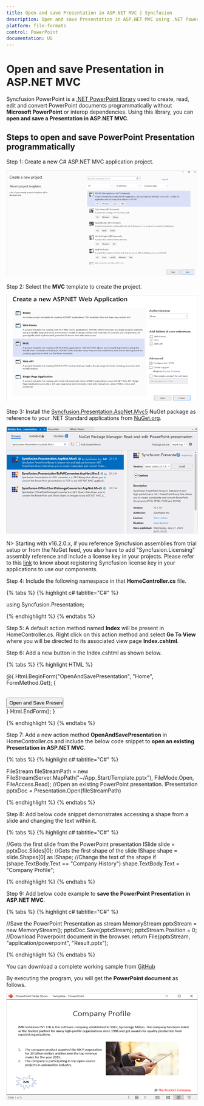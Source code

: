 ```yaml
---
title: Open and save Presentation in ASP.NET MVC | Syncfusion
description: Open and save Presentation in ASP.NET MVC using .NET PowerPoint library (Presentation) without Microsoft PowerPoint or interop dependencies.
platform: file-formats
control: PowerPoint
documentation: UG
---
```


# Open and save Presentation in ASP.NET MVC

Syncfusion PowerPoint is a [.NET PowerPoint library](https://www.syncfusion.com/document-processing/powerpoint-framework/net) used to create, read, edit and convert PowerPoint documents programmatically without **Microsoft PowerPoint** or interop dependencies. Using this library, you can **open and save a Presentation in ASP.NET MVC**.

## Steps to open and save PowerPoint Presentation programmatically

Step 1: Create a new C# ASP.NET MVC application project.

![Create ASP.NET MVC project](Workingwith_MVC/Project-Open-and-Save.png)

Step 2: Select the **MVC** template to create the project.

![Select MVC template](Workingwith_MVC/MVC-Open-and-Save.png)

Step 3: Install the [Syncfusion.Presentation.AspNet.Mvc5](https://www.nuget.org/packages/Syncfusion.Presentation.AspNet.Mvc5/) NuGet package as reference to your .NET Standard applications from [NuGet.org](https://www.nuget.org/).

![Install Syncfusion.Presentation.AspNet.Mvc5 Nuget Package](Workingwith_MVC/Nuget-Open-and-Save.png)

N> Starting with v16.2.0.x, if you reference Syncfusion assemblies from trial setup or from the NuGet feed, you also have to add "Syncfusion.Licensing" assembly reference and include a license key in your projects. Please refer to this [link](https://help.syncfusion.com/common/essential-studio/licensing/overview) to know about registering Syncfusion license key in your applications to use our components.

Step 4: Include the following namespace in that **HomeController.cs** file.

{% tabs %}
{% highlight c# tabtitle="C#" %}

using Syncfusion.Presentation;

{% endhighlight %}
{% endtabs %}

Step 5: A default action method named **Index** will be present in HomeController.cs. Right click on this action method and select **Go To View** where you will be directed to its associated view page **Index.cshtml**.

Step 6: Add a new button in the Index.cshtml as shown below.

{% tabs %}
{% highlight HTML %}

@{
    Html.BeginForm("OpenAndSavePresentation", "Home", FormMethod.Get);
    {
    <div>
        <br />
        <input type="submit" value="Open and Save Presentation" style="width:150px;height:27px" />
    </div>
    }
    Html.EndForm();
}

{% endhighlight %}
{% endtabs %}

Step 7: Add a new action method **OpenAndSavePresentation** in HomeController.cs and include the below code snippet to **open an existing Presentation in ASP.NET MVC**.

{% tabs %}
{% highlight c# tabtitle="C#" %}

FileStream fileStreamPath = new FileStream(Server.MapPath("~/App_Start/Template.pptx"), FileMode.Open, FileAccess.Read);
//Open an existing PowerPoint presentation.
IPresentation pptxDoc = Presentation.Open(fileStreamPath)

{% endhighlight %}
{% endtabs %}

Step 8: Add below code snippet demonstrates accessing a shape from a slide and changing the text within it.

{% tabs %}
{% highlight c# tabtitle="C#" %}

//Gets the first slide from the PowerPoint presentation
ISlide slide = pptxDoc.Slides[0];
//Gets the first shape of the slide
IShape shape = slide.Shapes[0] as IShape;
//Change the text of the shape
if (shape.TextBody.Text == "Company History")
    shape.TextBody.Text = "Company Profile";

{% endhighlight %}
{% endtabs %}

Step 9: Add below code example to **save the PowerPoint Presentation in ASP.NET MVC**.

{% tabs %}
{% highlight c# tabtitle="C#" %}

//Save the PowerPoint Presentation as stream
MemoryStream pptxStream = new MemoryStream();
pptxDoc.Save(pptxStream);
pptxStream.Position = 0;
//Download Powerpoint document in the browser.
return File(pptxStream, "application/powerpoint", "Result.pptx");

{% endhighlight %}
{% endtabs %}

You can download a complete working sample from [GitHub](https://github.com/SyncfusionExamples/PowerPoint-Examples/tree/master/Read-and-save-PowerPoint-presentation/Open-and-save-PowerPoint/ASP.NET-MVC)

By executing the program, you will get the **PowerPoint document** as follows.

![ASP.Net MVC output PowerPoint document](Workingwith_Core/Open-and-Save-output-image.png)
